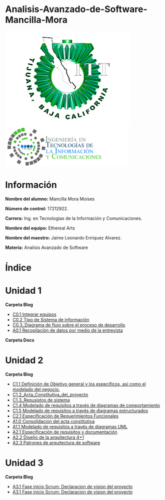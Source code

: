 # Analisis-Avanzado-de-Software-Mancilla-Mora


![Logo](img/logoITT.jpg)
![LogoS](img/logoTIC.png)

#  Información #

**Nombre del alumno:** Mancilla Mora Moises

**Número de control:** 17212922.

**Carrera:** Ing. en Tecnologias de la Información y Comunicaciones.

**Nombre del equipo:** Ethereal Arts

**Nombre del maestro:** Jaime Leonardo Enriquez Alvarez.

**Materia:** Analisis Avanzado de
Software

# Índice #

#  Unidad 1

**Carpeta Blog**
* [C0.1 Integrar equipos](https://github.com/MoisesMM99/Analisis-Avanzado-de-Software-Mancilla-Mora/blob/main/PDF/C0.1_IntegrarEquiposdeTrabajo_MancillaMoraMoises.md)
* [C0.2 Tipo de Sistema de información](https://github.com/MoisesMM99/Analisis-Avanzado-de-Software-Mancilla-Mora/blob/main/PDF/C0.2%20%20Tipo%20de%20sistema%20de%20informaci%C3%B3n.md)
* [C0.3_Diagrama de flujo sobre el proceso de desarrollo](https://github.com/MoisesMM99/Analisis-Avanzado-de-Software-Mancilla-Mora/blob/main/PDF/C0.3%20Diagrama%20de%20flujo%20del%20proceso_MancillaMoraMoises.md)
* [A0.1 Recopilación de datos por medio de la entrevista](https://github.com/MoisesMM99/Analisis-Avanzado-de-Software-Mancilla-Mora/blob/main/PDF/A0.1_Data_collection_through_the_interview_MancillaMoraMoises.md)

  
**Carpeta Docs**

#  Unidad 2
**Carpeta Blog**
* [C1.1 Definición de Objetivo general y los especificos, asi como el modelado del negocio.](https://github.com/MoisesMM99/Analisis-Avanzado-de-Software-Mancilla-Mora/blob/main/PDF/C1.1_ObjetivosGenerales_especificos_MancillaMoraMoises.md)
* [C1.2_Acta_Constitutiva_del_proyecto](https://github.com/MoisesMM99/Analisis-Avanzado-de-Software-Mancilla-Mora/blob/main/PDF/C1.2_Acta_Constitutiva_del_proyecto_Mancilla_Mora_Moises.md)
* [C1.3_Requsistos de sistema](https://github.com/MoisesMM99/Analisis-Avanzado-de-Software-Mancilla-Mora/blob/main/PDF/C1.3_Requsistos%20del%20sistema_Mancilla%20Mora%20Moises.md)
* [C1.4 Modelado de requisitos a través de diagramas de comportamiento](https://github.com/MoisesMM99/Analisis-Avanzado-de-Software-Mancilla-Mora/blob/main/PDF/C1.4_Modelado_de_requisitos_a_trav%C3%A9s_de%20_diagramas_de_comportamiento_Mancilla_Mora_Moises.md)
* [C1.5  Modelado de requisitos a través de diagramas estructurados
](https://github.com/MoisesMM99/Analisis-Avanzado-de-Software-Mancilla-Mora/blob/main/PDF/C1.5%20%20Modelado%20de%20requisitos%20a%20trav%C3%A9s%20de%20diagramas%20estructurados_MancillaMoraMoises.md)
* [C2.1 Especificación de Requerimientos Funcionales](https://github.com/MoisesMM99/Analisis-Avanzado-de-Software-Mancilla-Mora/blob/main/PDF/C2.1%20Especificaci%C3%B3n%20de%20Requerimientos%20Funcionales_MancillaMoraMoises.md)
* [A1.0 Consolidacion del acta constitutiva](https://github.com/MoisesMM99/Analisis-Avanzado-de-Software-Mancilla-Mora/blob/main/PDF/A1.0_Consolidation_of_the_constitutive_act_MancillaMoraMoises.md)
* [A1.1  Modelado de requisitos a través de diagramas UML](https://github.com/MoisesMM99/Analisis-Avanzado-de-Software-Mancilla-Mora/blob/main/PDF/A1.1_UML_Requirements_Modeling_MancillaMoraMoises.md)
* [A2.1 Especificación de requisitos y documentación](https://github.com/MoisesMM99/Analisis-Avanzado-de-Software-Mancilla-Mora/blob/main/PDF/A2.1_MancillaMora_EtherealArts.md)
* [ A2.2 Diseño de la arquitectura 4+1](https://github.com/MoisesMM99/Analisis-Avanzado-de-Software-Mancilla-Mora/blob/main/PDF/A2.2_4%2B1_architecture_desig_MancillaMoraMoises.md)
* [A2.3 Patrones de arquitectura de software](https://github.com/MoisesMM99/Analisis-Avanzado-de-Software-Mancilla-Mora/blob/main/PDF/A2.3_MoisesMancillaMora_EtherealArts.md)

#  Unidad 3
**Carpeta Blog**
* [A3.1 Fase inicio Scrum: Declaracion de vision del proyecto](https://github.com/MoisesMM99/Analisis-Avanzado-de-Software-Mancilla-Mora/blob/main/PDF/A3.1_ScrumStartPhase_MancillaMoraMoises.md)
* [A3.1 Fase inicio Scrum: Declaracion de vision del proyecto](https://github.com/MoisesMM99/Analisis-Avanzado-de-Software-Mancilla-Mora/blob/main/PDF/A3.2_Initial_Phase_Artifacts_MancillaMoraMoises.md)

